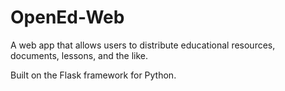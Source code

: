 # OpenEd-Web
A web app that allows users to distribute educational resources, documents, lessons, and the like.

Built on the Flask framework for Python.
